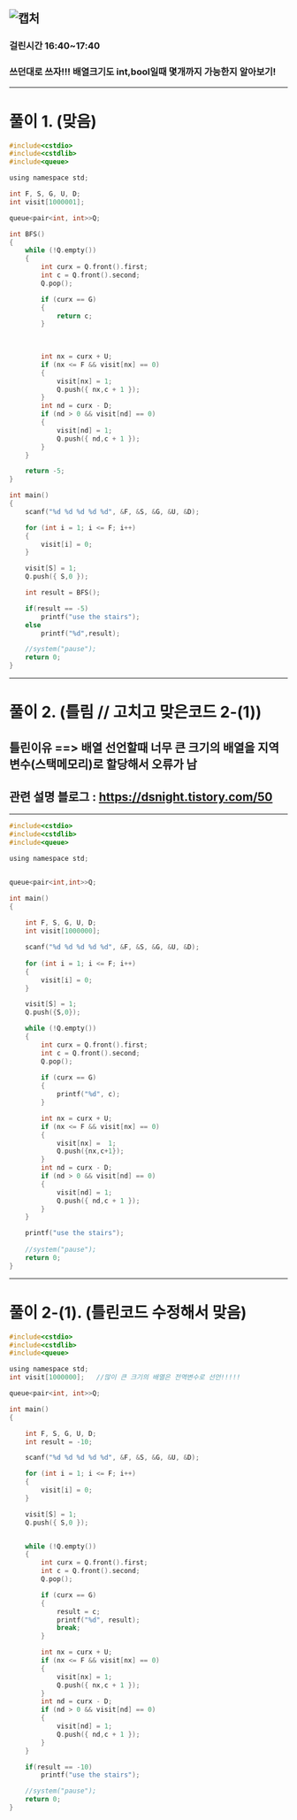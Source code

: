 ![캡처](https://user-images.githubusercontent.com/29946480/65026041-b0f73180-d972-11e9-99b5-c735317632d9.JPG)
---------------------------------------------------------------------------------------------------------------
### 걸린시간 16:40~17:40
### 쓰던대로 쓰자!!! 배열크기도 int,bool일때 몇개까지 가능한지 알아보기!
---------------------------------------------------------------------------------------------------------------
# 풀이 1. (맞음)
```c
#include<cstdio>
#include<cstdlib>
#include<queue>

using namespace std;

int F, S, G, U, D;
int visit[1000001];

queue<pair<int, int>>Q;

int BFS()
{
	while (!Q.empty())
	{
		int curx = Q.front().first;
		int c = Q.front().second;
		Q.pop();

		if (curx == G)
		{
			return c;
		}
		
			

		int nx = curx + U;
		if (nx <= F && visit[nx] == 0)
		{
			visit[nx] = 1;
			Q.push({ nx,c + 1 });
		}
		int nd = curx - D;
		if (nd > 0 && visit[nd] == 0)
		{
			visit[nd] = 1;
			Q.push({ nd,c + 1 });
		}
	}

	return -5;
}

int main()
{
	scanf("%d %d %d %d %d", &F, &S, &G, &U, &D);

	for (int i = 1; i <= F; i++)
	{
		visit[i] = 0;
	}

	visit[S] = 1;
	Q.push({ S,0 });

	int result = BFS();

	if(result == -5)
		printf("use the stairs");
	else
		printf("%d",result);

	//system("pause");
	return 0;
}
```
-------------------------------------------------------------------------------------------------------------------
# 풀이 2. (틀림 // 고치고 맞은코드 2-(1))

## 틀린이유 ==> 배열 선언할때 너무 큰 크기의 배열을 지역변수(스택메모리)로 할당해서 오류가 남
## 관련 설명 블로그 : https://dsnight.tistory.com/50

--------------------------------------------------------------------------------------------------------------------
```c
#include<cstdio>
#include<cstdlib>
#include<queue>

using namespace std;


queue<pair<int,int>>Q;

int main()
{
	
	int F, S, G, U, D;
	int visit[1000000];

	scanf("%d %d %d %d %d", &F, &S, &G, &U, &D);
	
	for (int i = 1; i <= F; i++)
	{
		visit[i] = 0;
	}

	visit[S] = 1;
	Q.push({S,0});

	while (!Q.empty())
	{
		int curx = Q.front().first;
		int c = Q.front().second;
		Q.pop();
				
		if (curx == G)
		{
			printf("%d", c);
		}

		int nx = curx + U;
		if (nx <= F && visit[nx] == 0)
		{
			visit[nx] =  1;
			Q.push({nx,c+1});
		}
		int nd = curx - D;
		if (nd > 0 && visit[nd] == 0)
		{
			visit[nd] = 1;
			Q.push({ nd,c + 1 });
		}
	}

	printf("use the stairs");
	
	//system("pause");
	return 0;
}
```
--------------------------------------------------------------------------------------------------------------------
# 풀이 2-(1).  (틀린코드 수정해서 맞음)

```c
#include<cstdio>
#include<cstdlib>
#include<queue>

using namespace std;
int visit[1000000];   //많이 큰 크기의 배열은 전역변수로 선언!!!!!

queue<pair<int, int>>Q;

int main()
{

	int F, S, G, U, D;
	int result = -10;

	scanf("%d %d %d %d %d", &F, &S, &G, &U, &D);

	for (int i = 1; i <= F; i++)
	{
		visit[i] = 0;
	}

	visit[S] = 1;
	Q.push({ S,0 });


	while (!Q.empty())
	{
		int curx = Q.front().first;
		int c = Q.front().second;
		Q.pop();

		if (curx == G)
		{
			result = c;
			printf("%d", result);
			break;
		}

		int nx = curx + U;
		if (nx <= F && visit[nx] == 0)
		{
			visit[nx] = 1;
			Q.push({ nx,c + 1 });
		}
		int nd = curx - D;
		if (nd > 0 && visit[nd] == 0)
		{
			visit[nd] = 1;
			Q.push({ nd,c + 1 });
		}
	}

	if(result == -10)
		printf("use the stairs");

	//system("pause");
	return 0;
}
```
